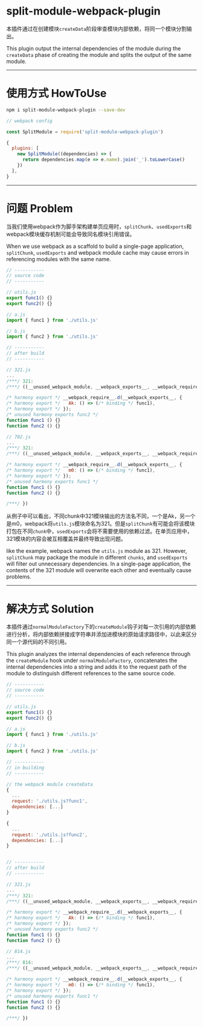 # split-module-webpack-plugin
本插件通过在创建模块`createData`阶段审查模块内部依赖，将同一个模块分割输出。

This plugin output the internal dependencies of the module during the `createData` phase of creating the module and splits the output of the same module.

----

# 使用方式 HowToUse

```bash
npm i split-module-webpack-plugin --save-dev
```

```js
// webpack config

const SplitModule = require('split-module-webpack-plugin')

{
  plugins: [
    new SplitModule((dependencies) => {
      return dependencies.map(e => e.name).join('_').toLowerCase()
    })
  ],
}

```

----

# 问题 Problem
当我们使用webpack作为脚手架构建单页应用时，`splitChunk`、`usedExports`和webpack模块缓存机制可能会导致同名模块引用错误。

When we use webpack as a scaffold to build a single-page application, `splitChunk`, `usedExports` and webpack module cache may cause errors in referencing modules with the same name.

```js
// -----------
// source code
// -----------

// utils.js
export func1() {}
export func2() {}

// a.js
import { func1 } from './utils.js'

// b.js
import { func2 } from './utils.js'

// -----------
// after build
// -----------

// 321.js
...
/***/ 321:
/***/ ((__unused_webpack_module, __webpack_exports__, __webpack_require__) => {

/* harmony export */ __webpack_require__.d(__webpack_exports__, {
/* harmony export */   Ak: () => (/* binding */ func1),
/* harmony export */ });
/* unused harmony exports func2 */
function func1 () {}
function func2 () {}

// 702.js
...
/***/ 321:
/***/ ((__unused_webpack_module, __webpack_exports__, __webpack_require__) => {

/* harmony export */ __webpack_require__.d(__webpack_exports__, {
/* harmony export */   m0: () => (/* binding */ func1),
/* harmony export */ });
/* unused harmony exports func1 */
function func1 () {}
function func2 () {}

/***/ })
```

从例子中可以看出，不同chunk中321模块输出的方法名不同，一个是Ak，另一个是m0，webpack将`utils.js`模块命名为321。但是`splitChunk`有可能会将该模块打包在不同`chunk`中，`usedExports`会将不需要使用的依赖过滤。在单页应用中，321模块的内容会被互相覆盖并最终导致出现问题。

 like the example, webpack names the `utils.js` module as 321. However, `splitChunk` may package the module in different `chunks`, and `usedExports` will filter out unnecessary dependencies. In a single-page application, the contents of the 321 module will overwrite each other and eventually cause problems.

---

# 解决方式 Solution

本插件通过`normalModuleFactory`下的`createModule`钩子对每一次引用的内部依赖进行分析，将内部依赖拼接成字符串并添加进模块的原始请求路径中，以此来区分同一个源代码的不同引用。

This plugin analyzes the internal dependencies of each reference through the `createModule` hook under `normalModuleFactory`, concatenates the internal dependencies into a string and adds it to the request path of the module to distinguish different references to the same source code.

```js
// -----------
// source code
// -----------

// utils.js
export func1() {}
export func2() {}

// a.js
import { func1 } from './utils.js'

// b.js
import { func2 } from './utils.js'

// -----------
// in building
// -----------

// the webpack module createData
{
  ...
  request: './utils.js?func1',
  dependencies: [...]
}

{
  ...
  request: './utils.js?func2',
  dependencies: [...]
}


// -----------
// after build
// -----------

// 321.js
...
/***/ 321:
/***/ ((__unused_webpack_module, __webpack_exports__, __webpack_require__) => {

/* harmony export */ __webpack_require__.d(__webpack_exports__, {
/* harmony export */   Ak: () => (/* binding */ func1),
/* harmony export */ });
/* unused harmony exports func2 */
function func1 () {}
function func2 () {}

// 814.js
...
/***/ 814:
/***/ ((__unused_webpack_module, __webpack_exports__, __webpack_require__) => {

/* harmony export */ __webpack_require__.d(__webpack_exports__, {
/* harmony export */   m0: () => (/* binding */ func1),
/* harmony export */ });
/* unused harmony exports func1 */
function func1 () {}
function func2 () {}

/***/ })
```